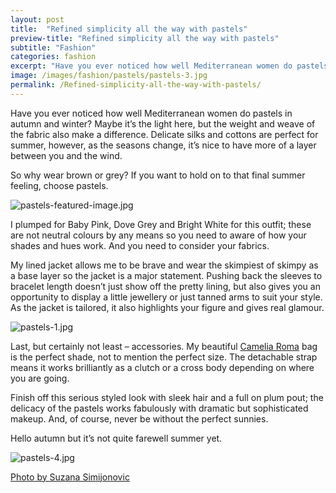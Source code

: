 ```yaml
---
layout: post
title:  "Refined simplicity all the way with pastels"
preview-title: "Refined simplicity all the way with pastels"
subtitle: "Fashion"
categories: fashion
excerpt: "Have you ever noticed how well Mediterranean women do pastels in autumn and winter? Maybe it’s the light here, but the weight and weave of the fabric also make a difference" 
image: /images/fashion/pastels/pastels-3.jpg
permalink: /Refined-simplicity-all-the-way-with-pastels/
---
```

Have you ever noticed how well Mediterranean women do pastels in autumn and winter? Maybe it’s the light here, but the weight and weave of the fabric also make a difference. Delicate silks and cottons are perfect for summer, however, as the seasons change, it’s nice to have  more of a layer between you and the wind.

So why wear brown or grey? If you want to hold on to that final summer feeling, choose pastels.

<img src="{{ '/images/fashion/pastels/pastels-featured-image.jpg' | prepend: SourceUrl }}" alt="pastels-featured-image.jpg">

I plumped for Baby Pink, Dove Grey and Bright White for this outfit; these are not neutral colours by any means so you need to aware of how your shades  and hues work. And you need to consider your fabrics.

My lined jacket allows me to be brave and wear the skimpiest of skimpy as a base layer so the jacket is a major statement. Pushing back the sleeves to bracelet length doesn’t just show off the pretty lining, but also gives you an opportunity to display a little jewellery or just tanned arms to suit your style. As the jacket is tailored, it also highlights your figure and gives real glamour.

<img src="{{ '/images/fashion/pastels/pastels-1.jpg' | prepend: SourceUrl }}" alt="pastels-1.jpg">

Last, but certainly not least – accessories. My beautiful <a href="https://www.cameliaroma.com/en/" target="_blank">Camelia Roma</a> bag is the perfect shade, not to mention the perfect size. The detachable strap means it works brilliantly as a clutch or a cross body depending on where you are going.

<div class="row no-gutters">
    <div class="col-md-6 col-sm-12">
        <div class="post-left-image" style="background: url(../images/fashion/pastels/pastels-3.jpg) no-repeat; background-size: cover; margin-right: 0.5rem; max-height: 630px !important"></div>
    </div>
    <div class="col-md-6 col-sm-12">
        <div class="post-right-image" style="background: url(../images/fashion/pastels/pastels-2.jpg) no-repeat; background-size: cover; margin-left: 0.5rem; max-height: 630px !important"></div>
    </div>
</div>

Finish off this serious styled look with sleek hair and a full on plum pout; the delicacy of the pastels works fabulously with dramatic but sophisticated makeup. And, of course, never be without the perfect sunnies.

Hello autumn but it’s not quite farewell summer yet. 

<div class="row justify-content-center">
<div class="col">
    <img src="{{ '/images/fashion/pastels/pastels-4.jpg' | prepend: SourceUrl }}" alt="pastels-4.jpg">
    <p class="font-xs image-credit-dark"><a href="https://www.instagram.com/suzypap_/" target="_blank">Photo by Suzana Simijonovic</a></p>
</div>
</div>
<div class="divider-sm"></div>